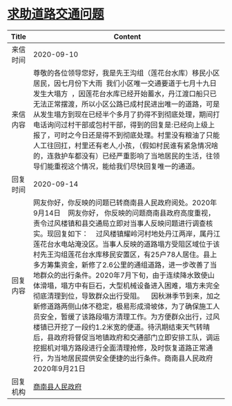 # <a href="http://www.shangluo.gov.cn/zmhd/ldxxxx.jsp?urltype=leadermail.LeaderMailContentUrl&wbtreeid=1112&leadermailid=6433">求助道路交通问题</a>
| Title |                                                                                                                                                                                                                                Content                                                                                                                                                                                                                                |
|:-----:|-----------------------------------------------------------------------------------------------------------------------------------------------------------------------------------------------------------------------------------------------------------------------------------------------------------------------------------------------------------------------------------------------------------------------------------------------------------------------|
| 来信时间  | 2020-09-10                                                                                                                                                                                                                                                                                                                                                                                                                                                            |
| 来信内容  | 尊敬的各位领导您好，我是先王沟组（莲花台水库）移民小区居民，因七月份下大雨  我们小区唯一交通要道于七月十九日发生大塌方  ，因莲花台水库已经开始蓄水，丹江渡口船只已无法正常摆渡，所以小区公路已成村民进出唯一的道路，可是从发生塌方到现在已经半个多月了扔得不到彻底处理，期间打电话询问过村干部或包村干部，得到的回复是:已经向上级上报了，可时之今日还是得不到彻底处理。村里没有粮油了只能人工往回扛，村里还有老人,小孩，（假如村民谁有紧急情况啥的，连救护车都没有）已经严重影响了当地居民的生活，往领导们能重视这个情况，能给我们尽快回复唯一的通道。                                                                                                                                                                                        |
| 回复时间  | 2020-09-14                                                                                                                                                                                                                                                                                                                                                                                                                                                            |
| 回复内容  | 网友你好，你反映的问题已转商南县人民政府阅处。2020年9月14日    网友你好， 你反映的问题商南县政府高度重视，责令过风楼镇和县交通局立即对当事人反映问题进行调查核实。现回复如下：    过风楼镇耀岭河村地处丹江两岸，属丹江莲花台水电站淹没区。当事人反映的道路塌方受阻区域位于该村先王沟组莲花台水库移民安置区，有25户78人居住。县上多方筹集资金，新修了2.6公里的通组道路，进一步改善了当地群众的出行条件。2020年7月下旬，由于连续降水致使山体滑塌，塌方中有巨石，大型机械设备进入困难，塌方未完全彻底清理到位，导致群众出行受阻。    因秋淋季节到来，加之新修道路两侧山体不稳定，极易形成滑坡体，为了确保施工人员安全，暂缓了该路段塌方清理工作。为方便群众出行，过风楼镇已开挖了一段约1.2米宽的便道。待汛期结束天气转晴后，县政府将督促当地镇政府和交通部门立即安排工队，调运挖掘机对塌方路段进行全面清理抢修，及时恢复道路正常通行，为当地居民提供安全便捷的出行条件。商南县人民政府2020年9月21日 |
| 回复机构  | <a href="../../category/agencies/商南县人民政府.md">商南县人民政府</a>                                                                                                                                                                                                                                                                                                                                                                                                              |